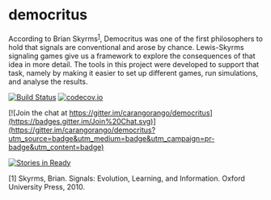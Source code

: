 # democritus

According to Brian Skyrms<sup>[1](#f1)</sup>, Democritus was one of the first philosophers to hold that signals are conventional and arose by chance. Lewis-Skyrms signaling games give us a framework to explore the consequences of that idea in more detail. The tools in this project were developed to support that task, namely by making it easier to set up different games, run simulations, and analyse the results.

[![Build Status](https://travis-ci.org/carangorango/democritus.svg?branch=master)](https://travis-ci.org/carangorango/democritus) [![codecov.io](https://codecov.io/github/carangorango/democritus/coverage.svg?branch=master)](https://codecov.io/github/carangorango/democritus?branch=master)

[![Join the chat at https://gitter.im/carangorango/democritus](https://badges.gitter.im/Join%20Chat.svg)](https://gitter.im/carangorango/democritus?utm_source=badge&utm_medium=badge&utm_campaign=pr-badge&utm_content=badge)

[![Stories in Ready](https://badge.waffle.io/carangorango/democritus.png?label=ready&title=Ready)](http://waffle.io/carangorango/democritus)

<a name="f1">[1]</a> Skyrms, Brian. Signals: Evolution, Learning, and Information. Oxford University Press, 2010.
